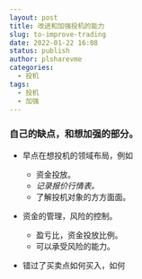 ```yaml
---
layout: post
title: 改进和加强投机的能力
slug: to-improve-trading
date: 2022-01-22 16:08
status: publish
author: plsharevme
categories: 
  - 投机
tags: 
  - 投机
  - 加强
---
```


### 自己的缺点，和想加强的部分。

- 早点在想投机的领域布局，例如
  - 资金投放。
  - *记录报价行情表。*
  - 了解投机对象的方方面面。

- 资金的管理，风险的控制。
  - 盈亏比，资金投放比例。
  - 可以承受风险的能力。

- 错过了买卖点如何买入，如何
